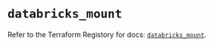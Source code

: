 # `databricks_mount`

Refer to the Terraform Registory for docs: [`databricks_mount`](https://registry.terraform.io/providers/databricks/databricks/1.20.0/docs/resources/mount).
